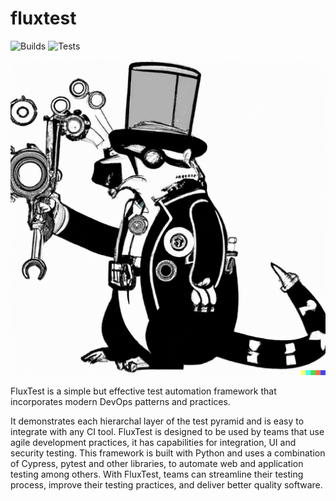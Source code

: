 # fluxtest
![Builds](https://github.com/jcopperman/fluxtest/actions/workflows/build.yml/badge.svg)
![Tests](https://github.com/jcopperman/fluxtest/actions/workflows/tests.yml/badge.svg)

![Sir Flux](flux-honey-badger.png)

FluxTest is a simple but effective test automation framework that incorporates modern DevOps patterns and practices.

It demonstrates each hierarchal layer of the test pyramid and is easy to integrate with any CI tool. FluxTest is designed to be used by teams that use agile development practices, it has capabilities for integration, UI and security testing. This framework is built with Python and uses a combination of Cypress, pytest and other libraries, to automate web and application testing among others. With FluxTest, teams can streamline their testing process, improve their testing practices, and deliver better quality software.

